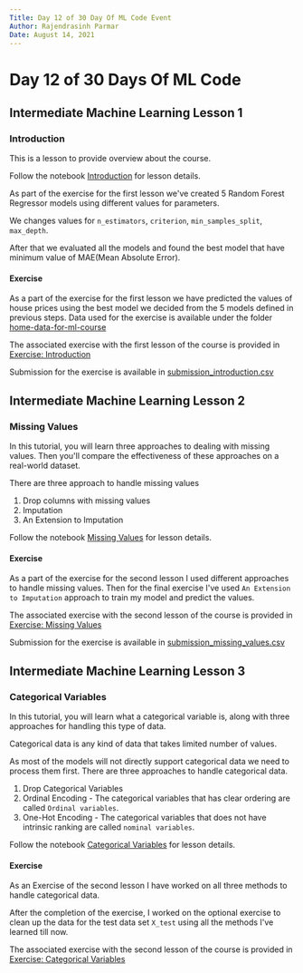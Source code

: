 ```yaml
---
Title: Day 12 of 30 Day Of ML Code Event
Author: Rajendrasinh Parmar
Date: August 14, 2021
---
```


# Day 12 of 30 Days Of ML Code

## Intermediate Machine Learning Lesson 1

### Introduction

This is a lesson to provide overview about the course.

Follow the notebook [Introduction](./introduction.ipynb) for lesson details.

As part of the exercise for the first lesson we've created 5 Random Forest Regressor models using different values for parameters.

We changes values for `n_estimators`, `criterion`, `min_samples_split`, `max_depth`. 

After that we evaluated all the models and found the best model that have minimum value of MAE(Mean Absolute Error).

#### Exercise

As a part of the exercise for the first lesson we have predicted the values of house prices using the best model we decided from the 5 models defined in previous steps.
Data used for the exercise is available under the folder [home-data-for-ml-course](./home-data-for-ml-course)

The associated exercise with the first lesson of the course is provided in [Exercise: Introduction](./exercise-introduction.ipynb)

Submission for the exercise is available in [submission_introduction.csv](./home-data-for-ml-course/submission.csv)

## Intermediate Machine Learning Lesson 2

### Missing Values

In this tutorial, you will learn three approaches to dealing with missing values. Then you'll compare the effectiveness of these approaches on a real-world dataset.

There are three approach to handle missing values
1. Drop columns with missing values
2. Imputation
3. An Extension to Imputation

Follow the notebook [Missing Values](./missing-values.ipynb) for lesson details.

#### Exercise

As a part of the exercise for the second lesson I used different approaches to handle missing values.
Then for the final exercise I've used `An Extension to Imputation` approach to train my model and predict the values.

The associated exercise with the second lesson of the course is provided in [Exercise: Missing Values](./exercise-missing-values.ipynb)

Submission for the exercise is available in [submission_missing_values.csv](./home-data-for-ml-course/submission_missing_values.csv)

## Intermediate Machine Learning Lesson 3

### Categorical Variables

In this tutorial, you will learn what a categorical variable is, along with three approaches for handling this type of data.

Categorical data is any kind of data that takes limited number of values.

As most of the models will not directly support categorical data we need to process them first.
There are three approaches to handle categorical data.
1. Drop Categorical Variables
2. Ordinal Encoding - The categorical variables that has clear ordering are called `Ordinal variables`.
3. One-Hot Encoding - The categorical variables that does not have intrinsic ranking are called `nominal variables`.

Follow the notebook [Categorical Variables](./categorical-variables.ipynb) for lesson details.

#### Exercise

As an Exercise of the second lesson I have worked on all three methods to handle categorical data.

After the completion of the exercise, I worked on the optional exercise to clean up the data for the test data set `X_test` using all the methods I've learned till now.

The associated exercise with the second lesson of the course is provided in [Exercise: Categorical Variables](./exercise-categorical-variables.ipynb)